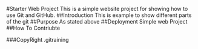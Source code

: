 #Starter Web Project
This is a simple website project for showing how to use Git and GitHub.
##Introduction
This is example to show different parts of the git
##Purpose
As stated above
##Deployment
Simple web Project
##How To Contriubte

###CopyRight
.gitraining